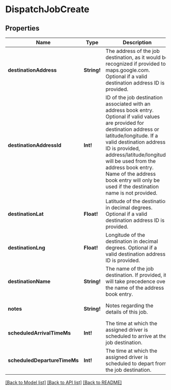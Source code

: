 # DispatchJobCreate

## Properties
Name | Type | Description | Notes
------------ | ------------- | ------------- | -------------
**destinationAddress** | **String!** | The address of the job destination, as it would be recognized if provided to maps.google.com. Optional if a valid destination address ID is provided. | [optional] [default to null]
**destinationAddressId** | **Int!** | ID of the job destination associated with an address book entry. Optional if valid values are provided for destination address or latitude/longitude. If a valid destination address ID is provided, address/latitude/longitude will be used from the address book entry. Name of the address book entry will only be used if the destination name is not provided. | [optional] [default to null]
**destinationLat** | **Float!** | Latitude of the destination in decimal degrees. Optional if a valid destination address ID is provided. | [optional] [default to null]
**destinationLng** | **Float!** | Longitude of the destination in decimal degrees. Optional if a valid destination address ID is provided. | [optional] [default to null]
**destinationName** | **String!** | The name of the job destination. If provided, it will take precedence over the name of the address book entry. | [optional] [default to null]
**notes** | **String!** | Notes regarding the details of this job. | [optional] [default to null]
**scheduledArrivalTimeMs** | **Int!** | The time at which the assigned driver is scheduled to arrive at the job destination. | [default to null]
**scheduledDepartureTimeMs** | **Int!** | The time at which the assigned driver is scheduled to depart from the job destination. | [optional] [default to null]

[[Back to Model list]](../README.md#documentation-for-models) [[Back to API list]](../README.md#documentation-for-api-endpoints) [[Back to README]](../README.md)


